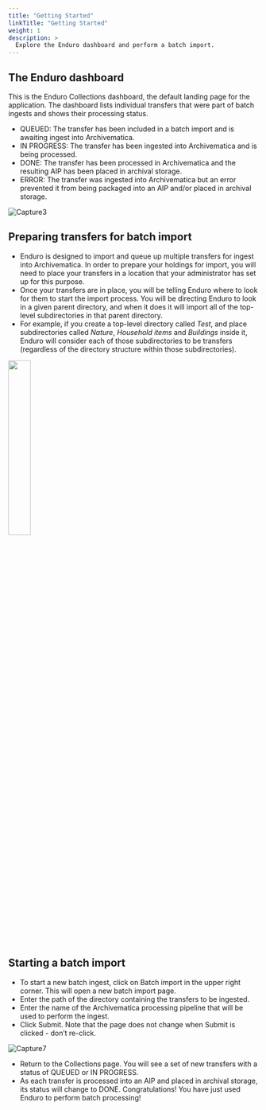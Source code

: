 ```yaml
---
title: "Getting Started"
linkTitle: "Getting Started"
weight: 1
description: >
  Explore the Enduro dashboard and perform a batch import.
---
```


## The Enduro dashboard

This is the Enduro Collections dashboard, the default landing page for the application. The dashboard lists individual transfers that were part of batch ingests and shows their processing status.
* QUEUED: The transfer has been included in a batch import and is awaiting ingest into Archivematica.
* IN PROGRESS: The transfer has been ingested into Archivematica and is being processed.
* DONE: The transfer has been processed in Archivematica and the resulting AIP has been placed in archival storage.
* ERROR: The transfer was ingested into Archivematica but an error prevented it from being packaged into an AIP and/or
 placed in archival storage.

![Capture3](https://user-images.githubusercontent.com/14101311/112519120-48eb8d80-8d57-11eb-832a-be5db75cae44.PNG)

## Preparing transfers for batch import

* Enduro is designed to import and queue up multiple transfers for ingest into Archivematica. In order to prepare your holdings for import, you will need to place your transfers in a location that your administrator has set up for this purpose.
* Once your transfers are in place, you will be telling Enduro where to look for them to start the import process. You will be directing Enduro to look in a given parent directory, and when it does it will import all of the top-level subdirectories in that parent directory.
* For example, if you create a top-level directory called *Test*, and place subdirectories called *Nature*, *Household items* and *Buildings* inside it, Enduro will consider each of those subdirectories to be transfers (regardless of the directory structure within those subdirectories).

<img src="https://user-images.githubusercontent.com/14101311/112539210-f10c5100-8d6d-11eb-91ae-9b3afd8835e3.png" width=30% height=30%>

## Starting a batch import

* To start a new batch ingest, click on Batch import in the upper right corner. This will open a new batch import page.
* Enter the path of the directory containing the transfers to be ingested. 
* Enter the name of the Archivematica processing pipeline that will be used to perform the ingest. 
* Click Submit. Note that the page does not change when Submit is clicked - don’t re-click.

![Capture7](https://user-images.githubusercontent.com/14101311/112523923-80a90400-8d5c-11eb-96c2-dd9df3ce3ad9.PNG)

* Return to the Collections page. You will see a set of new transfers with a status of QUEUED or IN PROGRESS. 
* As each transfer is processed into an AIP and placed in archival storage, its status will change to DONE. Congratulations! You have just used Enduro to perform batch processing! 
